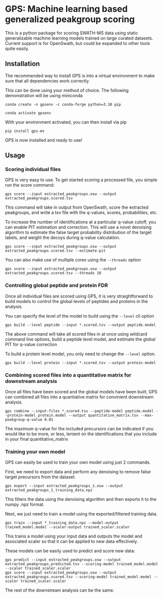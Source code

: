 # GPS: Machine learning based generalized peakgroup scoring
This is a python package for scoring SWATH-MS data using static generalizable machine learning models trained on large curated datasets. Current support is for OpenSwath, but could be expanded to other tools quite easily.

## Installation
The recommended way to install GPS is into a virtual environment to make sure that all dependencies work correctly.

This can be done using your method of choice. The following demonstration will be using miniconda
```commandline
conda create -n gpsenv -c conda-forge python=3.10 pip

conda activate gpsenv
```

With your environment activated, you can then install via pip

```commandline
pip install gps-ms
```

GPS is now installed and ready to use!

## Usage

### Scoring individual files

GPS is very easy to use. To get started scoring a processed file, you simple run the score command:

```commandline
gps score --input extracted_peakgroups.osw --output extracted_peakgroups.scored.tsv
```

This command will take in output from OpenSwath, score the extracted peakgroups, and write a tsv file with the q-values, scores, probabilities, etc.

To increase the number of identifications at a particular q-value cutoff, you can enable PIT estimation and correction. This will use a novel denoising algorithm to estimate the false target probability distribution of the target labels, and weight the decoys during q-value calculation.

```commandline
gps score --input extracted_peakgroups.osw --output extracted_peakgroups.scored.tsv --estimate-pit
```

You can also make use of multiple cores using the ```--threads``` option

```commandline
gps score --input extracted_peakgroups.osw --output extracted_peakgroups.scored.tsv --threads 10
```

### Controlling global peptide and protein FDR

Once all individual files are scored using GPS, it is very straightforward to build models to control the global levels of peptides and proteins in the analysis.

You can specify the level of the model to build using the ```--level``` cli option

```commandline
gps build --level peptide --input *.scored.tsv --output peptide.model
```
The above command will take all scored files in at once using wildcard command line options, build a peptide level model, and estimate the global PIT for q-value correction

To build a protein level model, you only need to change the ```--level``` option.

```commandline
gps build --level protein --input *.scored.tsv --output protein.model
```

### Combining scored files into a quantitative matrix for downstream analysis

Once all files have been scored and the global models have been built, GPS can combined all files into a quantiative matrix for convinient downstream analysis.

```commandline
gps combine --input-files *.scored.tsv --peptide-model peptide.model --protein-model protein.model --output quantitative_matrix.tsv --max-peakgroup-q-value 0.01
```

The maximum q-value for the included precursors can be indicated if you would like to be more, or less, lenient on the identifications that you include in your final quantitative_matrix

### Training your own model

GPS can easily be used to train your own model using just 2 commands.

First, we need to export data and perform any denoising to remove false target precursors from the dataset.

```commandline
gps export --input extracted_peakgroups_1.osw --output extracted_peakgroups_1_training_data.npz
```

This filters the data using the denoising algorithm and then exports it to the numpy .npz format.

Next, we just need to train a model using the exported/filtered training data.

```commandline
gps train --input *_training_data.npz --model-output trained_model.model --scaler-output trained_scaler.scaler
```

This trains a model using your input data and outputs the model and associated scaler so that it can be applied to new data effectively.

These models can be easily used to predict and score new data:

```commandline
gps predict --input extracted_peakgroups.osw --output extracted_peakgroups.predicted.tsv --scoring-model trained_model.model --scaler trained_scaler.scaler
gps score --input extracted_peakgroups.osw --output extracted_peakgroups.scored.tsv --scoring-model trained_model.model --scaler trained_scaler.scaler
```

The rest of the downstream analysis can be the same.
